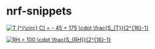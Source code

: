 # nrf-snippets

<a href="https://www.codecogs.com/eqnedit.php?latex=T&space;[^{\circ}&space;C]&space;=&space;-&space;45&space;&plus;&space;175&space;\cdot&space;\frac{S_{T}}{2^{16}-1}" target="_blank"><img src="https://latex.codecogs.com/gif.latex?T&space;[^{\circ}&space;C]&space;=&space;-&space;45&space;&plus;&space;175&space;\cdot&space;\frac{S_{T}}{2^{16}-1}" title="T [^{\circ} C] = - 45 + 175 \cdot \frac{S_{T}}{2^{16}-1}" /></a>

<a href="https://www.codecogs.com/eqnedit.php?latex=RH&space;=&space;100&space;\cdot&space;\frac{S_{RH}}{2^{16}-1}" target="_blank"><img src="https://latex.codecogs.com/gif.latex?RH&space;=&space;100&space;\cdot&space;\frac{S_{RH}}{2^{16}-1}" title="RH = 100 \cdot \frac{S_{RH}}{2^{16}-1}" /></a>
